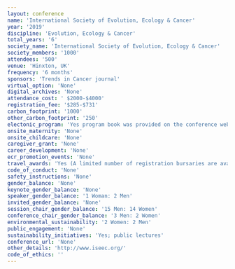 ```yaml
---
layout: conference 
name: 'International Society of Evolution, Ecology & Cancer'
year: '2019'
discipline: 'Evolution, Ecology & Cancer'
total_years: '6'
society_name: 'International Society of Evolution, Ecology & Cancer'
society_members: '1000'
attendees: '500'
venue: 'Hinxton, UK'
frequency: '6 months'
sponsors: 'Trends in Cancer journal'
virtual_option: 'None'
digital_archives: 'None'
attendance_cost: ' $2000-$4000'
registration_fee: '$285-$731'
carbon_footprint: '1000'
other_carbon_footprint: '250'
electonic_program: 'Yes program book was provided on the conference website as a .pdf file.'
onsite_maternity: 'None'
onsite_childcare: 'None'
caregiver_grant: 'None'
career_development: 'None'
ecr_promotion_events: 'None'
travel_awards: 'Yes (A limited number of registration bursaries are available for PhD students to attend this conference (up to 50percent of the standard registration fee) from Wellcome Genome Campus Scientific Conferences.)'
code_of_conduct: 'None'
safety_instructions: 'None'
gender_balance: 'None'
keynote_gender_balance: 'None'
speaker_gender_balance: '1 Woman: 2 Men'
invited_gender_balance: 'None'
session_chair_gender_balance: '15 Men: 14 Women'
conference_chair_gender_balance: '3 Men: 2 Women'
environmental_sustainability: '2 Women: 2 Men'
public_engagement: 'None'
sustainability_initiatives: 'Yes; public lectures'
conference_url: 'None'
other_details: 'http://www.iseec.org/'
code_of_ethics: ''
---
```

